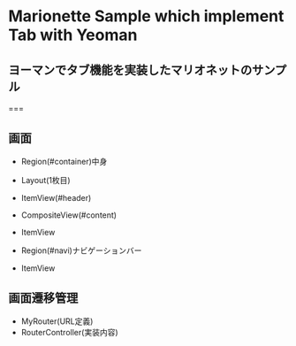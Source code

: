 # Marionette Sample which implement Tab with Yeoman
## ヨーマンでタブ機能を実装したマリオネットのサンプル
===

## 画面
- Region(#container)中身
 - Layout(1枚目)
  - ItemView(#header)
  - CompositeView(#content)
   - ItemView

- Region(#navi)ナビゲーションバー
 - ItemView

## 画面遷移管理
- MyRouter(URL定義)
- RouterController(実装内容)